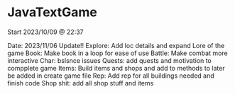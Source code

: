 # JavaTextGame

Start 2023/10/09 @ 22:37

Date: 2023/11/06
Update!!
Explore: Add loc details and expand Lore of the game
Book: Make book in a loop for ease of use
Battle: Make combat more interactive 
Char: bslsnce issues
Quests: add quests and motivation to compplete game
Items: Build items and shops and add to methods to later be added in create game file
Rep: Add rep for all buildings needed and finish code
Shop shit: add all shop stuff and items